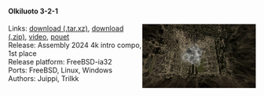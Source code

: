 #### Olkiluoto 3-2-1
<a href="https://raw.githubusercontent.com/faemiyah/faemiyah-demoscene_2024-08_4k-intro_olkiluoto_3-2-1/master/screenshot_large.png"><img src="https://raw.githubusercontent.com/faemiyah/faemiyah-demoscene_2024-08_4k-intro_olkiluoto_3-2-1/master/screenshot_www.jpg" height="130em" align="right" /></a>
Links: [download (.tar.xz)](http://faemiyah.fi/data/olkiluoto_3-2-1.tar.xz), [download (.zip)](http://faemiyah.fi/data/olkiluoto_3-2-1.zip), [video](http://faemiyah.fi/data/olkiluoto_3-2-1.mp4), [pouet](http://www.pouet.net/prod.php?which=97439)  
Release: Assembly 2024 4k intro compo, 1st place  
Release platform: FreeBSD-ia32  
Ports: FreeBSD, Linux, Windows  
Authors: Juippi, Trilkk

